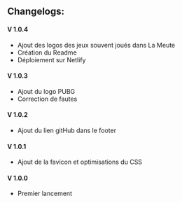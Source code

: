 ## Changelogs:

#### V 1.0.4
* Ajout des logos des jeux souvent joués dans La Meute
* Création du Readme
* Déploiement sur Netlify

#### V 1.0.3
* Ajout du logo PUBG
* Correction de fautes

#### V 1.0.2
* Ajout du lien gitHub dans le footer

#### V 1.0.1
* Ajout de la favicon et optimisations du CSS

#### V 1.0.0
* Premier lancement